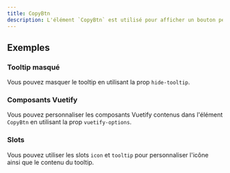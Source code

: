 ```yaml
---
title: CopyBtn
description: L'élément `CopyBtn` est utilisé pour afficher un bouton permettant à l'utilisateur de copier du texte.
---
```


<doc-tabs>

<doc-tab-item label="Utilisation">

<doc-usage name="copy-btn"></doc-usage>

## Exemples

### Tooltip masqué

Vous pouvez masquer le tooltip en utilisant la prop `hide-tooltip`.

<doc-example file="copy-btn/no-tooltip"></doc-example>

</doc-tab-item>

<doc-tab-item label="API">
<doc-api name="copy-btn"></doc-api>
</doc-tab-item>

<doc-tab-item label="Personnalisation">

### Composants Vuetify

Vous pouvez personnaliser les composants Vuetify contenus dans l'élément `CopyBtn` en utilisant la prop `vuetify-options`.

<doc-example file="copy-btn/options"></doc-example>

### Slots

Vous pouvez utiliser les slots `icon` et `tooltip` pour personnaliser l'icône ainsi que le contenu du tooltip.

<doc-example file="copy-btn/slots"></doc-example>

</doc-tab-item>

</doc-tabs>
